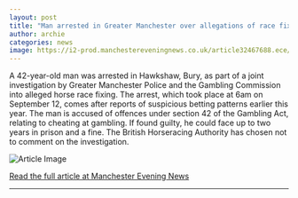 ```yaml
---
layout: post
title: "Man arrested in Greater Manchester over allegations of race fixing"
author: archie
categories: news
image: https://i2-prod.manchestereveningnews.co.uk/article32467688.ece/ALTERNATES/s1200/0_A-man-has-been-arrested-on-suspicion-of-race-fixing-John-GilesPA.jpg
---
```

A 42-year-old man was arrested in Hawkshaw, Bury, as part of a joint investigation by Greater Manchester Police and the Gambling Commission into alleged horse race fixing. The arrest, which took place at 6am on September 12, comes after reports of suspicious betting patterns earlier this year. The man is accused of offences under section 42 of the Gambling Act, relating to cheating at gambling. If found guilty, he could face up to two years in prison and a fine. The British Horseracing Authority has chosen not to comment on the investigation.

![Article Image](https://i2-prod.manchestereveningnews.co.uk/article32467688.ece/ALTERNATES/s1200/0_A-man-has-been-arrested-on-suspicion-of-race-fixing-John-GilesPA.jpg)

[Read the full article at Manchester Evening News](https://www.manchestereveningnews.co.uk/news/greater-manchester-news/man-arrested-greater-manchester-over-32467689)

---
